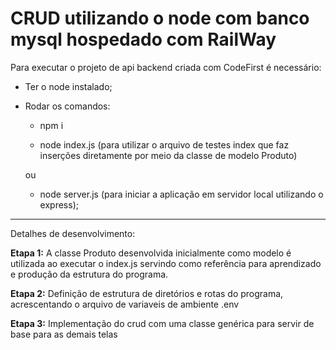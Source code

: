 # CRUD utilizando o node com banco mysql hospedado com RailWay


Para executar o projeto de api backend criada com CodeFirst é necessário:

* Ter o node instalado;

* Rodar os comandos: 
    * npm i
    
    * node index.js (para utilizar o arquivo de testes index que faz inserções diretamente por meio da classe de modelo Produto)
    
    ou
    * node server.js (para iniciar a aplicação em servidor local utilizando o express);
    

---

Detalhes de desenvolvimento:

**Etapa 1:**
A classe Produto desenvolvida inicialmente como modelo é utilizada ao executar o index.js servindo como referência para aprendizado e produção da estrutura do programa.

**Etapa 2:**
Definição de estrutura de diretórios e rotas do programa, acrescentando o arquivo de variaveis de ambiente .env

**Etapa 3:**
Implementação do crud com uma classe genérica para servir de base para as demais telas

